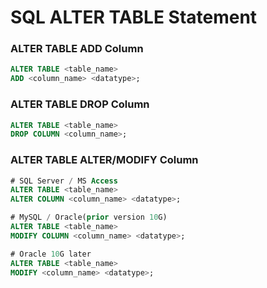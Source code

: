 ﻿# SQL ALTER TABLE Statement

### ALTER TABLE ADD Column
```sql
ALTER TABLE <table_name>
ADD <column_name> <datatype>;
```

### ALTER TABLE DROP Column
```sql
ALTER TABLE <table_name>
DROP COLUMN <column_name>;
```

### ALTER TABLE ALTER/MODIFY Column
```sql
# SQL Server / MS Access
ALTER TABLE <table_name>
ALTER COLUMN <column_name> <datatype>;

# MySQL / Oracle(prior version 10G)
ALTER TABLE <table_name>
MODIFY COLUMN <column_name> <datatype>;

# Oracle 10G later
ALTER TABLE <table_name>
MODIFY <column_name> <datatype>;
```
